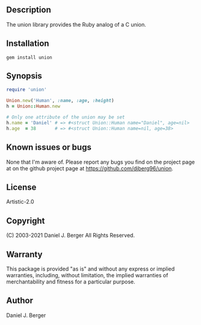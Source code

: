 ## Description
The union library provides the Ruby analog of a C union.

## Installation
`gem install union`

## Synopsis
```ruby
require 'union'

Union.new('Human', :name, :age, :height)
h = Union::Human.new

# Only one attribute of the union may be set
h.name = 'Daniel' # => #<struct Union::Human name="Daniel", age=nil>
h.age  = 38       # => #<struct Union::Human name=nil, age=38>
```

## Known issues or bugs
None that I'm aware of. Please report any bugs you find on the project
page at on the github project page at https://github.com/djberg96/union.

## License
Artistic-2.0

## Copyright
(C) 2003-2021 Daniel J. Berger
All Rights Reserved.

## Warranty
This package is provided "as is" and without any express or
implied warranties, including, without limitation, the implied
warranties of merchantability and fitness for a particular purpose.

## Author
Daniel J. Berger
